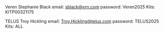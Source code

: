 Veren
Stephanie Black
email: sblack@vrn.com
password: Veren2025
Kits: KITP00321175

TELUS
Troy Hickling
email: Troy.Hickling@telus.com
password: TELUS2025
Kits: ALL
